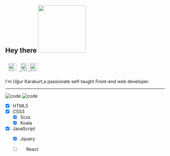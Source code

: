 
## Hey there <img src="https://media.giphy.com/media/XfUq4YqOcyHfrTEM5l/giphy.gif" width="150px">
<a href="https://www.linkedin.com/in/u%C4%9Fur-karakurt-8b77b6154/" target="_blank">
  <img style="padding: 10px;" alt="Uğur Karakurt | LinkedIn" width="25px" src="https://www.flaticon.com/svg/vstatic/svg/174/174857.svg?token=exp=1615462541~hmac=8c76a1dec278b39f720a1c5ad261c882"/>
</a>
<a href="https://www.instagram.com/ugurkarakurt7/" target="_blank">
  <img alt="Uğur Karakurt | Instagram" width="25px" src="https://www.flaticon.com/svg/vstatic/svg/174/174855.svg?token=exp=1615463225~hmac=096ad99503aca29c94dcad9a08b5937e"/>
</a>
<a href="https://assets.stickpng.com/images/580b57fcd9996e24bc43c53e.png" target="_blank">
  <img alt="Uğur Karakurt | Twitter" width="25px" src="https://www.flaticon.com/svg/vstatic/svg/174/174876.svg?token=exp=1615463224~hmac=1a2af9da322c91d1704e06d9739a6c2e"/>
</a>
 <p>I'm Uğur Karakurt,a passionate self-taught Front-end web developer.</p>
<hr />


![code](https://media.giphy.com/media/UoLt6Tm8wlSnWGfSFs/giphy.gif) ![code](https://media.giphy.com/media/XH9wwXfUXu91wAJwN5/giphy.gif)

 
- [x] HTML5
- [x] CSS3
    - [x] Scss
    - [x] Koala
- [x] JavaScript
    - [x] Jquery
    - [ ] <img width="15px" src="https://media.giphy.com/media/l4FGIO2vCfJkakBtC/giphy.gif"/> React

  



